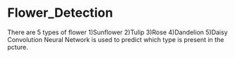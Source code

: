 # Flower_Detection
There are 5 types of flower
1)Sunflower
2)Tulip
3)Rose
4)Dandelion
5)Daisy
Convolution Neural Network is used to predict which type is present in the pcture.
